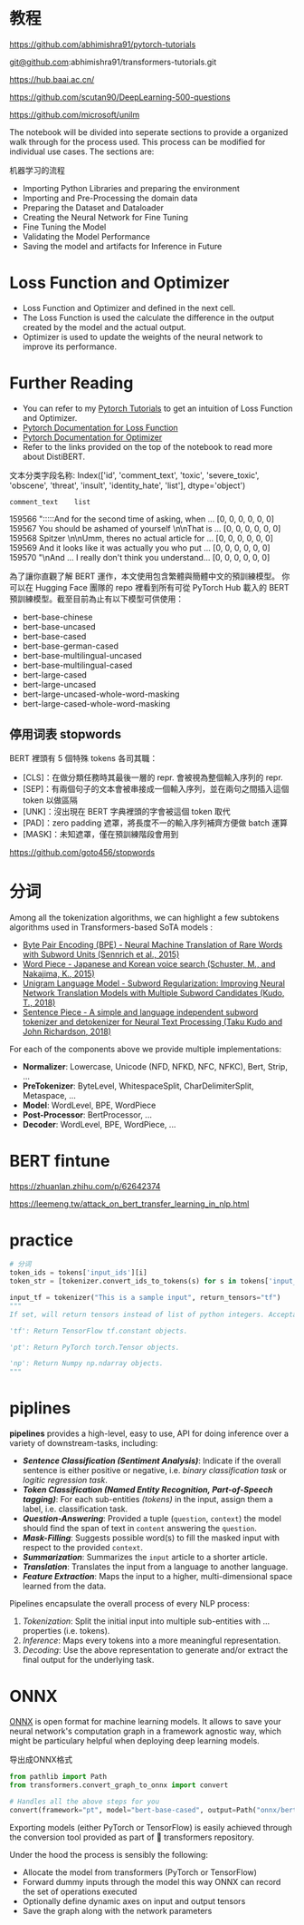 # 教程

https://github.com/abhimishra91/pytorch-tutorials

git@github.com:abhimishra91/transformers-tutorials.git

https://hub.baai.ac.cn/

https://github.com/scutan90/DeepLearning-500-questions

https://github.com/microsoft/unilm


The notebook will be divided into seperate sections to provide a organized walk through for the process used. This process can be modified for individual use cases. The sections are:

机器学习的流程
- Importing Python Libraries and preparing the environment
- Importing and Pre-Processing the domain data
- Preparing the Dataset and Dataloader
- Creating the Neural Network for Fine Tuning
- Fine Tuning the Model
- Validating the Model Performance
- Saving the model and artifacts for Inference in Future

# Loss Function and Optimizer
- Loss Function and Optimizer and defined in the next cell.
- The Loss Function is used the calculate the difference in the output created by the model and the actual output.
- Optimizer is used to update the weights of the neural network to improve its performance.


# Further Reading
- You can refer to my [Pytorch Tutorials](https://github.com/abhimishra91/pytorch-tutorials) to get an intuition of Loss Function and Optimizer.
- [Pytorch Documentation for Loss Function](https://pytorch.org/docs/stable/nn.html#loss-functions)
- [Pytorch Documentation for Optimizer](https://pytorch.org/docs/stable/optim.html)
- Refer to the links provided on the top of the notebook to read more about DistiBERT. 

文本分类字段名称:
Index(['id', 'comment_text', 'toxic', 'severe_toxic', 'obscene', 'threat',
       'insult', 'identity_hate', 'list'],
      dtype='object')

	comment_text	list
159566	":::::And for the second time of asking, when ...	[0, 0, 0, 0, 0, 0]
159567	You should be ashamed of yourself \n\nThat is ...	[0, 0, 0, 0, 0, 0]
159568	Spitzer \n\nUmm, theres no actual article for ...	[0, 0, 0, 0, 0, 0]
159569	And it looks like it was actually you who put ...	[0, 0, 0, 0, 0, 0]
159570	"\nAnd ... I really don't think you understand...	[0, 0, 0, 0, 0, 0]


為了讓你直觀了解 BERT 運作，本文使用包含繁體與簡體中文的預訓練模型。 你可以在 Hugging Face 團隊的 repo 裡看到所有可從 PyTorch Hub 載入的 BERT 預訓練模型。截至目前為止有以下模型可供使用：

- bert-base-chinese
- bert-base-uncased
- bert-base-cased
- bert-base-german-cased
- bert-base-multilingual-uncased
- bert-base-multilingual-cased
- bert-large-cased
- bert-large-uncased
- bert-large-uncased-whole-word-masking
- bert-large-cased-whole-word-masking



## 停用词表 stopwords

BERT 裡頭有 5 個特殊 tokens 各司其職：

- [CLS]：在做分類任務時其最後一層的 repr. 會被視為整個輸入序列的 repr.
- [SEP]：有兩個句子的文本會被串接成一個輸入序列，並在兩句之間插入這個 token 以做區隔
- [UNK]：沒出現在 BERT 字典裡頭的字會被這個 token 取代
- [PAD]：zero padding 遮罩，將長度不一的輸入序列補齊方便做 batch 運算
- [MASK]：未知遮罩，僅在預訓練階段會用到

https://github.com/goto456/stopwords


# 分词

Among all the tokenization algorithms, we can highlight a few subtokens algorithms used in Transformers-based SoTA models : 

- [Byte Pair Encoding (BPE) - Neural Machine Translation of Rare Words with Subword Units (Sennrich et al., 2015)](https://arxiv.org/abs/1508.07909)
- [Word Piece - Japanese and Korean voice search (Schuster, M., and Nakajima, K., 2015)](https://research.google/pubs/pub37842/)
- [Unigram Language Model - Subword Regularization: Improving Neural Network Translation Models with Multiple Subword Candidates (Kudo, T., 2018)](https://arxiv.org/abs/1804.10959)
- [Sentence Piece - A simple and language independent subword tokenizer and detokenizer for Neural Text Processing (Taku Kudo and John Richardson, 2018)](https://arxiv.org/abs/1808.06226)

For each of the components above we provide multiple implementations:

- **Normalizer**: Lowercase, Unicode (NFD, NFKD, NFC, NFKC), Bert, Strip, ...
- **PreTokenizer**: ByteLevel, WhitespaceSplit, CharDelimiterSplit, Metaspace, ...
- **Model**: WordLevel, BPE, WordPiece
- **Post-Processor**: BertProcessor, ...
- **Decoder**: WordLevel, BPE, WordPiece, ...

# BERT fintune

https://zhuanlan.zhihu.com/p/62642374

https://leemeng.tw/attack_on_bert_transfer_learning_in_nlp.html

# practice 

```python
# 分词
token_ids = tokens['input_ids'][i]
token_str = [tokenizer.convert_ids_to_tokens(s) for s in tokens['input_ids'][i]]

input_tf = tokenizer("This is a sample input", return_tensors="tf")
"""
If set, will return tensors instead of list of python integers. Acceptable values are:

'tf': Return TensorFlow tf.constant objects.

'pt': Return PyTorch torch.Tensor objects.

'np': Return Numpy np.ndarray objects.
"""

```

# piplines

**pipelines** provides a high-level, easy to use,
API for doing inference over a variety of downstream-tasks, including: 

- ***Sentence Classification _(Sentiment Analysis)_***: Indicate if the overall sentence is either positive or negative, i.e. *binary classification task* or *logitic regression task*.
- ***Token Classification (Named Entity Recognition, Part-of-Speech tagging)***: For each sub-entities _(*tokens*)_ in the input, assign them a label, i.e. classification task.
- ***Question-Answering***: Provided a tuple (`question`, `context`) the model should find the span of text in `content` answering the `question`.
- ***Mask-Filling***: Suggests possible word(s) to fill the masked input with respect to the provided `context`.
- ***Summarization***: Summarizes the ``input`` article to a shorter article.
- ***Translation***: Translates the input from a language to another language.
- ***Feature Extraction***: Maps the input to a higher, multi-dimensional space learned from the data.

Pipelines encapsulate the overall process of every NLP process:
 
 1. *Tokenization*: Split the initial input into multiple sub-entities with ... properties (i.e. tokens).
 2. *Inference*: Maps every tokens into a more meaningful representation. 
 3. *Decoding*: Use the above representation to generate and/or extract the final output for the underlying task.

# ONNX

[ONNX](http://onnx.ai/) is open format for machine learning models. It allows to save your neural network's computation graph in a framework agnostic way, which might be particulary helpful when deploying deep learning models.

导出成ONNX格式
```python
from pathlib import Path
from transformers.convert_graph_to_onnx import convert

# Handles all the above steps for you
convert(framework="pt", model="bert-base-cased", output=Path("onnx/bert-base-cased.onnx"), opset=11)
```

Exporting models (either PyTorch or TensorFlow) is easily achieved through the conversion tool provided as part of 🤗 transformers repository.

Under the hood the process is sensibly the following:

- Allocate the model from transformers (PyTorch or TensorFlow)
- Forward dummy inputs through the model this way ONNX can record the set of operations executed
- Optionally define dynamic axes on input and output tensors
- Save the graph along with the network parameters
